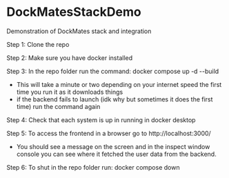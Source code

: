 # DockMatesStackDemo
Demonstration of DockMates stack and integration

Step 1: Clone the repo

Step 2: Make sure you have docker installed

Step 3: In the repo folder run the command: docker compose up -d --build
  - This will take a minute or two depending on your internet speed the first time you run it as it downloads things
  - if the backend fails to launch (idk why but sometimes it does the first time) run the command again

Step 4: Check that each system is up in running in docker desktop

Step 5: To access the frontend in a browser go to http://localhost:3000/
  - You should see a message on the screen and in the inspect window console you can see where it fetched the user data from the backend.

Step 6: To shut in the repo folder run: docker compose down
